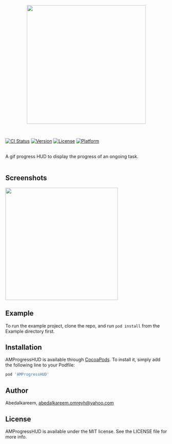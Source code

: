 <p align="center">
 <img src="https://raw.githubusercontent.com/Abedalkareem/AMProgressHUD/master/amprogress_logo.png"  width="370">  </center>
</p>
<br>

[![CI Status](https://img.shields.io/travis/Abedalkareem/AMProgressHUD.svg?style=flat)](https://travis-ci.org/Abedalkareem/AMProgressHUD)
[![Version](https://img.shields.io/cocoapods/v/AMProgressHUD.svg?style=flat)](https://cocoapods.org/pods/AMProgressHUD)
[![License](https://img.shields.io/cocoapods/l/AMProgressHUD.svg?style=flat)](https://cocoapods.org/pods/AMProgressHUD)
[![Platform](https://img.shields.io/cocoapods/p/AMProgressHUD.svg?style=flat)](https://cocoapods.org/pods/AMProgressHUD)

<br>
  A gif progress HUD to display the progress of an ongoing task. 
<br>
<br>

## Screenshots

 <img src="https://raw.githubusercontent.com/Abedalkareem/AMProgressHUD/master/ampreogress_screenshot.gif"  width="350">  

## Example

To run the example project, clone the repo, and run `pod install` from the Example directory first.

## Installation

AMProgressHUD is available through [CocoaPods](https://cocoapods.org). To install
it, simply add the following line to your Podfile:

```ruby
pod 'AMProgressHUD'
```

## Author

Abedalkareem, abedalkareem.omreyh@yahoo.com

## License

AMProgressHUD is available under the MIT license. See the LICENSE file for more info.
